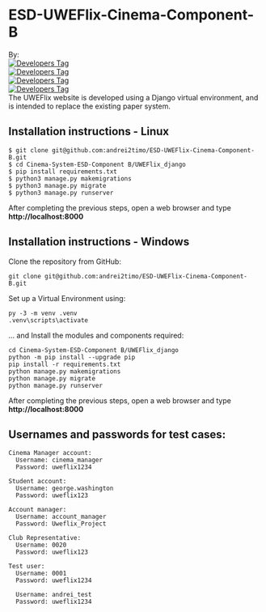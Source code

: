 # ESD-UWEFlix-Cinema-Component-B

By: <br>
[![Developers Tag]( https://img.shields.io/badge/Developer-andrei2timo-blue.svg )]( https://github.com/andrei2timo ) <br>
[![Developers Tag]( https://img.shields.io/badge/Developer-alamerton-blue.svg )]( https://github.com/alamerton )<br>
[![Developers Tag]( https://img.shields.io/badge/Developer-snayak-blue.svg )]( https://github.com/Hyperoid29 )<br>
[![Developers Tag]( https://img.shields.io/badge/Developer-ChristianECDawson-blue.svg )]( https://github.com/ChristianECDawson )<br>
The UWEFlix website is developed using a Django virtual environment, and is intended to replace the existing paper system.

## Installation instructions - Linux
```
$ git clone git@github.com:andrei2timo/ESD-UWEFlix-Cinema-Component-B.git
$ cd Cinema-System-ESD-Component B/UWEFlix_django
$ pip install requirements.txt
$ python3 manage.py makemigrations
$ python3 manage.py migrate
$ python3 manage.py runserver
```
After completing the previous steps, open a web browser and type **http://localhost:8000**

## Installation instructions - Windows

Clone the repository from GitHub:
```
git clone git@github.com:andrei2timo/ESD-UWEFlix-Cinema-Component-B.git
```

Set up a Virtual Environment using: 
```
py -3 -m venv .venv
.venv\scripts\activate
```
... and Install the modules and components required:
```
cd Cinema-System-ESD-Component B/UWEFlix_django
python -m pip install --upgrade pip
pip install -r requirements.txt
python manage.py makemigrations
python manage.py migrate
python manage.py runserver
```
After completing the previous steps, open a web browser and type **http://localhost:8000**

## Usernames and passwords for test cases:
```
Cinema Manager account:
  Username: cinema_manager
  Password: uweflix1234
  
Student account:
  Username: george.washington
  Password: uweflix123

Account manager:
  Username: account_manager
  Password: Uweflix_Project
  
Club Representative:
  Username: 0020
  Password: uweflix123

Test user:
  Username: 0001
  Password: uweflix1234
  
  Username: andrei_test
  Password: uweflix1234
